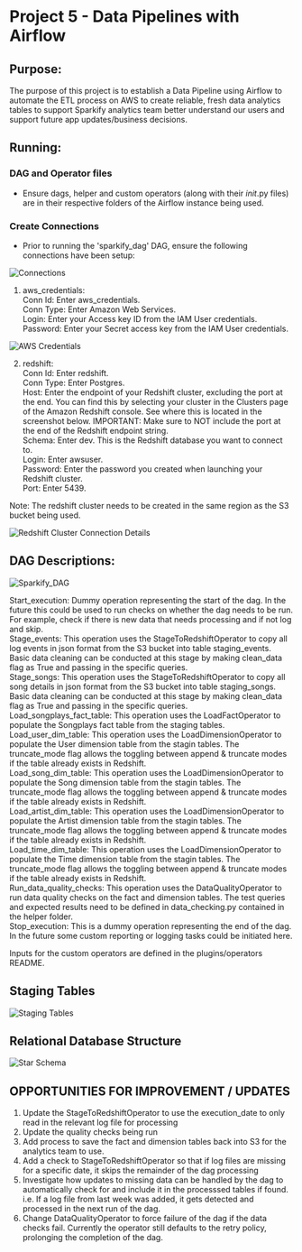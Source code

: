 # Project 5 - Data Pipelines with Airflow

## Purpose:

The purpose of this project is to establish a Data Pipeline using Airflow to automate the ETL process on AWS to create reliable, fresh data analytics tables to support Sparkify analytics team better understand our users and support future app updates/business decisions.

## Running:

### DAG and Operator files

- Ensure dags, helper and custom operators (along with their _init_.py files) are in their respective folders of the Airflow instance being used.

### Create Connections

- Prior to running the 'sparkify_dag' DAG, ensure the following connections have been setup:

![Connections](./Resources/admin-connections.png)

1.  aws_credentials:  
    Conn Id: Enter aws_credentials.  
    Conn Type: Enter Amazon Web Services.  
    Login: Enter your Access key ID from the IAM User credentials.  
    Password: Enter your Secret access key from the IAM User credentials.

![AWS Credentials](./Resources/connection-aws-credentials.png)

2.  redshift:  
    Conn Id: Enter redshift.  
    Conn Type: Enter Postgres.  
    Host: Enter the endpoint of your Redshift cluster, excluding the port at the end. You can find this by selecting your cluster in the Clusters page of the Amazon Redshift console. See where this is located in the screenshot below. IMPORTANT: Make sure to NOT include the port at the end of the Redshift endpoint string.  
    Schema: Enter dev. This is the Redshift database you want to connect to.  
    Login: Enter awsuser.  
    Password: Enter the password you created when launching your Redshift cluster.  
    Port: Enter 5439.

Note: The redshift cluster needs to be created in the same region as the S3 bucket being used.

![Redshift Cluster Connection Details](./Resources/connection-redshift.png)

## DAG Descriptions:

![Sparkify_DAG](./Resources/sparkify_dag_image.png)

Start_execution: Dummy operation representing the start of the dag. In the future this could be used to run checks on whether the dag needs to be run. For example, check if there is new data that needs processing and if not log and skip.  
Stage_events: This operation uses the StageToRedshiftOperator to copy all log events in json format from the S3 bucket into table staging_events. Basic data cleaning can be conducted at this stage by making clean_data flag as True and passing in the specific queries.  
Stage_songs: This operation uses the StageToRedshiftOperator to copy all song details in json format from the S3 bucket into table staging_songs. Basic data cleaning can be conducted at this stage by making clean_data flag as True and passing in the specific queries.  
Load_songplays_fact_table: This operation uses the LoadFactOperator to populate the Songplays fact table from the staging tables.  
Load_user_dim_table: This operation uses the LoadDimensionOperator to populate the User dimension table from the stagin tables. The truncate_mode flag allows the toggling between append & truncate modes if the table already exists in Redshift.  
Load_song_dim_table: This operation uses the LoadDimensionOperator to populate the Song dimension table from the stagin tables. The truncate_mode flag allows the toggling between append & truncate modes if the table already exists in Redshift.  
Load_artist_dim_table: This operation uses the LoadDimensionOperator to populate the Artist dimension table from the stagin tables. The truncate_mode flag allows the toggling between append & truncate modes if the table already exists in Redshift.  
Load_time_dim_table: This operation uses the LoadDimensionOperator to populate the Time dimension table from the stagin tables. The truncate_mode flag allows the toggling between append & truncate modes if the table already exists in Redshift.  
Run_data_quality_checks: This operation uses the DataQualityOperator to run data quality checks on the fact and dimension tables. The test queries and expected results need to be defined in data_checking.py contained in the helper folder.  
Stop_execution: This is a dummy operation representing the end of the dag. In the future some custom reporting or logging tasks could be initiated here.

Inputs for the custom operators are defined in the plugins/operators README.

## Staging Tables

![Staging Tables](./Resources/Project5_staging_tables.png)

## Relational Database Structure

![Star Schema](./Resources/Project5_star_schema.png)

## OPPORTUNITIES FOR IMPROVEMENT / UPDATES

<ol>
<li> Update the StageToRedshiftOperator to use the execution_date to only read in the relevant log file for processing </li>
<li> Update the quality checks being run </li>
<li> Add process to save the fact and dimension tables back into S3 for the analytics team to use. </li>
<li> Add a check to StageToRedshiftOperator so that if log files are missing for a specific date, it skips the remainder of the dag processing </li>
<li> Investigate how updates to missing data can be handled by the dag to automatically check for and include it in the processsed tables if found. i.e. If a log file from last week was added, it gets detected and processed in the next run of the dag. </li>  
<li>  Change DataQualityOperator to force failure of the dag if the data checks fail.  Currently the operator still defaults to the retry policy, prolonging the completion of the dag.
</ol>
